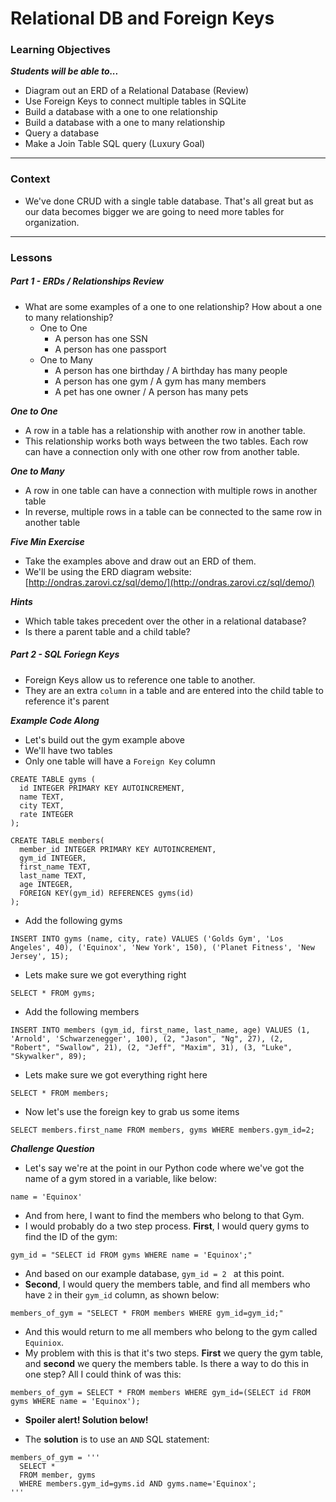 # Relational DB and Foreign Keys

### Learning Objectives
***Students will be able to...***

* Diagram out an ERD of a Relational Database (Review)
* Use Foreign Keys to connect multiple tables in SQLite
* Build a database with a one to one relationship
* Build a database with a one to many relationship
* Query a database
* Make a Join Table SQL query (Luxury Goal)

---

### Context

* We've done CRUD with a single table database. That's all great but as our data becomes bigger we are going to need more tables for organization.

---

### Lessons

##### Part 1 - ERDs / Relationships Review

* What are some examples of a one to one relationship? How about a one to many relationship?
  * One to One
    * A person has one SSN
    * A person has one passport
  * One to Many
    * A person has one birthday / A birthday has many people
    * A person has one gym / A gym has many members
    * A pet has one owner / A person has many pets

***One to One***

* A row in a table has a relationship with another row in another table. 
* This relationship works both ways between the two tables. Each row can have a connection only with one other row from another table. 

***One to Many***

* A row in one table can have a connection with multiple rows in another table
* In reverse, multiple rows in a table can be connected to the same row in another table

***Five Min Exercise***

* Take the examples above and draw out an ERD of them. 
* We'll be using the ERD diagram website: [http://ondras.zarovi.cz/sql/demo/](http://ondras.zarovi.cz/sql/demo/)

***Hints***

* Which table takes precedent over the other in a relational database?
* Is there a parent table and a child table?

  
##### Part 2 - SQL Foriegn Keys

* Foreign Keys allow us to reference one table to another.
* They are an extra `column` in a table and are entered into the child table to reference it's parent

***Example Code Along***

* Let's build out the gym example above
* We'll have two tables
* Only one table will have a `Foreign Key` column

```
CREATE TABLE gyms (
  id INTEGER PRIMARY KEY AUTOINCREMENT,
  name TEXT,
  city TEXT,
  rate INTEGER
);

CREATE TABLE members(
  member_id INTEGER PRIMARY KEY AUTOINCREMENT,
  gym_id INTEGER,
  first_name TEXT,
  last_name TEXT,
  age INTEGER,
  FOREIGN KEY(gym_id) REFERENCES gyms(id)
);
```
* Add the following gyms

```
INSERT INTO gyms (name, city, rate) VALUES ('Golds Gym', 'Los Angeles', 40), ('Equinox', 'New York', 150), ('Planet Fitness', 'New Jersey', 15);
```
* Lets make sure we got everything right

```
SELECT * FROM gyms;
```
* Add the following members

```
INSERT INTO members (gym_id, first_name, last_name, age) VALUES (1, 'Arnold', 'Schwarzenegger', 100), (2, "Jason", "Ng", 27), (2, "Robert", "Swallow", 21), (2, "Jeff", "Maxim", 31), (3, "Luke", "Skywalker", 89);
```
* Lets make sure we got everything right here

```
SELECT * FROM members;
```
* Now let's use the foreign key to grab us some items

```
SELECT members.first_name FROM members, gyms WHERE members.gym_id=2;
```

***Challenge Question***
* Let's say we're at the point in our Python code where we've got the name of a gym stored in a variable, like below:
```
name = 'Equinox'
```
* And from here, I want to find the members who belong to that Gym.
* I would probably do a two step process. **First**, I would query gyms to find the ID of the gym:
```
gym_id = "SELECT id FROM gyms WHERE name = 'Equinox';"
```
* And based on our example database, `gym_id = 2 ` at this point.
* **Second**, I would query the members table, and find all members who have `2` in their `gym_id` column, as shown below:
```
members_of_gym = "SELECT * FROM members WHERE gym_id=gym_id;"
```
* And this would return to me all members who belong to the gym called `Equiniox`. 
* My problem with this is that it's two steps. **First** we query the gym table, and **second** we query the members table. Is there a way to do this in one step? All I could think of was this:
```
members_of_gym = SELECT * FROM members WHERE gym_id=(SELECT id FROM gyms WHERE name = 'Equinox');
```
* **Spoiler alert! Solution below!**

* The **solution** is to use an `AND` SQL statement:
```
members_of_gym = '''
  SELECT *
  FROM member, gyms
  WHERE members.gym_id=gyms.id AND gyms.name='Equinox';
'''
```
